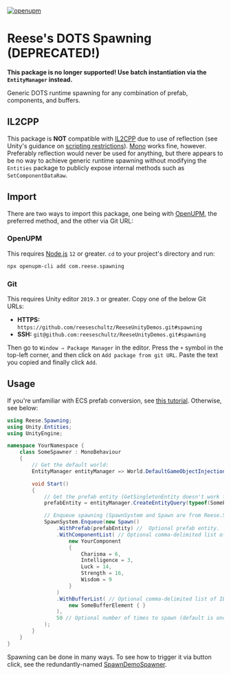 [![openupm](https://img.shields.io/npm/v/com.reese.spawning?label=openupm&registry_uri=https://package.openupm.com)](https://openupm.com/packages/com.reese.spawning/)

# Reese's DOTS Spawning (DEPRECATED!)

**This package is no longer supported! Use batch instantiation via the `EntityManager` instead.**

Generic DOTS runtime spawning for any combination of prefab, components, and buffers.

## IL2CPP

This package is **NOT** compatible with [IL2CPP](https://docs.unity3d.com/Manual/IL2CPP.html) due to use of reflection (see Unity's guidance on [scripting restrictions](https://docs.unity3d.com/Manual/ScriptingRestrictions.html)). [Mono](https://www.mono-project.com/) works fine, however. Preferably reflection would never be used for anything, but there appears to be no way to achieve generic runtime spawning without modifying the `Entities` package to publicly expose internal methods such as `SetComponentDataRaw`.

## Import

There are two ways to import this package, one being with [OpenUPM](https://openupm.com/), the preferred method, and the other via Git URL:

### OpenUPM

This requires [Node.js](https://nodejs.org/en/) `12` or greater. `cd` to your project's directory and run:

```sh
npx openupm-cli add com.reese.spawning
```

### Git

This requires Unity editor `2019.3` or greater. Copy one of the below Git URLs:

* **HTTPS:** `https://github.com/reeseschultz/ReeseUnityDemos.git#spawning`
* **SSH:** `git@github.com:reeseschultz/ReeseUnityDemos.git#spawning`

Then go to `Window ⇒ Package Manager` in the editor. Press the `+` symbol in the top-left corner, and then click on `Add package from git URL`. Paste the text you copied and finally click `Add`.

## Usage

If you're unfamiliar with ECS prefab conversion, see [this tutorial](https://reeseschultz.com/spawning-prefabs-with-unity-ecs/). Otherwise, see below:

```csharp
using Reese.Spawning;
using Unity.Entities;
using UnityEngine;

namespace YourNamespace {
    class SomeSpawner : MonoBehaviour
    {
        // Get the default world:
        EntityManager entityManager => World.DefaultGameObjectInjectionWorld.EntityManager;

        void Start()
        {
            // Get the prefab entity (GetSingletonEntity doesn't work for some reason):
            prefabEntity = entityManager.CreateEntityQuery(typeof(SomePrefab)).GetSingleton<SomePrefab>().Value;

            // Enqueue spawning (SpawnSystem and Spawn are from Reese.Spawning):
            SpawnSystem.Enqueue(new Spawn()
                .WithPrefab(prefabEntity) //  Optional prefab entity.
                .WithComponentList( // Optional comma-delimited list of IComponentData.
                    new YourComponent
                    {
                        Charisma = 6,
                        Intelligence = 3,
                        Luck = 14,
                        Strength = 16,
                        Wisdom = 9
                    }
                )
                .WithBufferList( // Optional comma-delimited list of IBufferElementData.
                    new SomeBufferElement { }
                ),
                50 // Optional number of times to spawn (default is once).
            );
        }
    }
}
```

Spawning can be done in many ways. To see how to trigger it via button click, see the redundantly-named [SpawnDemoSpawner](https://github.com/reeseschultz/ReeseUnityDemos/blob/master/Assets/Scripts/Demo/SpawnDemoSpawner.cs).
